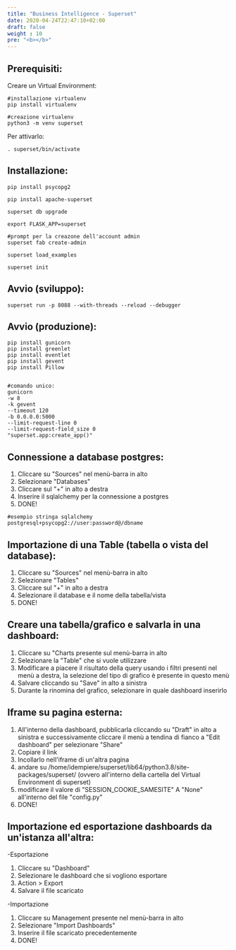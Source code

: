 ```yaml
---
title: "Business Intelligence - Superset"
date: 2020-04-24T22:47:10+02:00
draft: false
weight : 10
pre: "<b></b>"
---
```




## Prerequisiti:

Creare un Virtual Environment:  

```
#installazione virtualenv
pip install virtualenv
```
```
#creazione virtualenv
python3 -m venv superset
```

Per attivarlo:

```
. superset/bin/activate
```

## Installazione:

```
pip install psycopg2
```
```
pip install apache-superset
```
```
superset db upgrade
```
```
export FLASK_APP=superset
```
```
#prompt per la creazone dell'account admin
superset fab create-admin
```
```
superset load_examples
```
```
superset init
```

## Avvio (sviluppo):

```
superset run -p 8088 --with-threads --reload --debugger
```

## Avvio (produzione):

```
pip install gunicorn
pip install greenlet 
pip install eventlet
pip install gevent   
pip install Pillow


#comando unico:
gunicorn
-w 8
-k gevent
--timeout 120
-b 0.0.0.0:5000
--limit-request-line 0
--limit-request-field_size 0
"superset.app:create_app()"
```

## Connessione a database postgres:

1) Cliccare su "Sources" nel menù-barra in alto
2) Selezionare "Databases"
3) Cliccare sul "+" in alto a destra
4) Inserire il sqlalchemy per la connessione a postgres
5) DONE!
```
#esempio stringa sqlalchemy
postgresql+psycopg2://user:password@/dbname
```

## Importazione di una Table (tabella o vista del database):

1) Cliccare su "Sources" nel menù-barra in alto
2) Selezionare "Tables"
3) Cliccare sul "+" in alto a destra
4) Selezionare il database e il nome della tabella/vista
5) DONE!

## Creare una tabella/grafico e salvarla in una dashboard:

1) Cliccare su "Charts presente sul menù-barra in alto
2) Selezionare la "Table" che si vuole utilizzare
3) Modificare a piacere il risultato della query usando i filtri presenti nel menù a destra, la selezione del tipo di grafico è presente in questo menù
4) Salvare cliccando su "Save" in alto a sinistra
5) Durante la rinomina del grafico, selezionare in quale dashboard inserirlo

## Iframe su pagina esterna:

1) All'interno della dashboard, pubblicarla cliccando su "Draft" in alto a sinistra e successivamente cliccare il menù a tendina di fianco a "Edit dashboard" per selezionare "Share"
2) Copiare il link
3) Incollarlo nell'iframe di un'altra pagina 
4) andare su /home/idempiere/superset/lib64/python3.8/site-packages/superset/ (ovvero all'interno della cartella del Virtual Environment di superset)
5) modificare il valore di "SESSION_COOKIE_SAMESITE" A "None" all'interno del file "config.py"
6) DONE!

## Importazione ed esportazione dashboards da un'istanza all'altra:

-Esportazione

1) Cliccare su "Dashboard"
2) Selezionare le dashboard che si vogliono esportare
3) Action > Export
4) Salvare il file scaricato

-Importazione

1) Cliccare su Management presente nel menù-barra in alto
2) Selezionare "Import Dashboards"
3) Inserire il file scaricato precedentemente
4) DONE!

